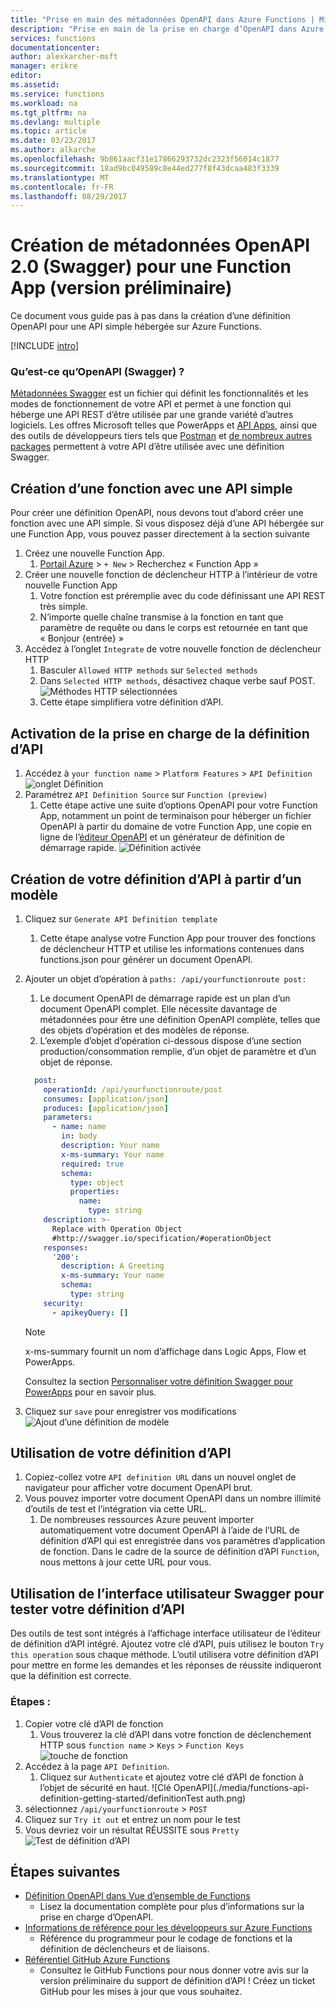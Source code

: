 ```yaml
---
title: "Prise en main des métadonnées OpenAPI dans Azure Functions | Microsoft Docs"
description: "Prise en main de la prise en charge d’OpenAPI dans Azure Functions"
services: functions
documentationcenter: 
author: alexkarcher-msft
manager: erikre
editor: 
ms.assetid: 
ms.service: functions
ms.workload: na
ms.tgt_pltfrm: na
ms.devlang: multiple
ms.topic: article
ms.date: 03/23/2017
ms.author: alkarche
ms.openlocfilehash: 9b861aacf31e17866293732dc2323f56014c1877
ms.sourcegitcommit: 18ad9bc049589c8e44ed277f8f43dcaa483f3339
ms.translationtype: MT
ms.contentlocale: fr-FR
ms.lasthandoff: 08/29/2017
---
```

# <a name="creating-openapi-20-swagger-metadata-for-a-function-app-preview"></a>Création de métadonnées OpenAPI 2.0 (Swagger) pour une Function App (version préliminaire)

Ce document vous guide pas à pas dans la création d’une définition OpenAPI pour une API simple hébergée sur Azure Functions.

[!INCLUDE [intro](../../includes/functions-bindings-intro.md)]

### <a name="what-is-openapi-swagger"></a>Qu’est-ce qu’OpenAPI (Swagger) ?
[Métadonnées Swagger](http://swagger.io/) est un fichier qui définit les fonctionnalités et les modes de fonctionnement de votre API et permet à une fonction qui héberge une API REST d’être utilisée par une grande variété d’autres logiciels. Les offres Microsoft telles que PowerApps et [API Apps](https://docs.microsoft.com/azure/app-service-api/app-service-api-dotnet-get-started#a-idcodegena-generate-client-code-for-the-data-tier), ainsi que des outils de développeurs tiers tels que [Postman](https://www.getpostman.com/docs/importing_swagger) et [de nombreux autres packages](http://swagger.io/tools/) permettent à votre API d’être utilisée avec une définition Swagger.

## <a name="prepare-function"></a>Création d’une fonction avec une API simple
  Pour créer une définition OpenAPI, nous devons tout d’abord créer une fonction avec une API simple. Si vous disposez déjà d’une API hébergée sur une Function App, vous pouvez passer directement à la section suivante
1. Créez une nouvelle Function App.
    1. [Portail Azure](https://portal.azure.com) > `+ New` > Recherchez « Function App »
1. Créer une nouvelle fonction de déclencheur HTTP à l’intérieur de votre nouvelle Function App
    1. Votre fonction est préremplie avec du code définissant une API REST très simple.
    1. N’importe quelle chaîne transmise à la fonction en tant que paramètre de requête ou dans le corps est retournée en tant que « Bonjour {entrée} »
1. Accédez à l’onglet `Integrate` de votre nouvelle fonction de déclencheur HTTP
    1. Basculer `Allowed HTTP methods` sur `Selected methods`
    1. Dans `Selected HTTP methods`, désactivez chaque verbe sauf POST.
    ![Méthodes HTTP sélectionnées](./media/functions-api-definition-getting-started/selectedHTTPmethods.png)
    1. Cette étape simplifiera votre définition d’API.

## <a name="enable"></a>Activation de la prise en charge de la définition d’API
1. Accédez à `your function name`  >  `Platform Features`  >  `API Definition` 
 ![onglet Définition](./media/functions-api-definition-getting-started/definitiontab.png)
1. Paramétrez `API Definition Source` sur `Function (preview)`
    1. Cette étape active une suite d’options OpenAPI pour votre Function App, notamment un point de terminaison pour héberger un fichier OpenAPI à partir du domaine de votre Function App, une copie en ligne de l’[éditeur OpenAPI](http://editor.swagger.io) et un générateur de définition de démarrage rapide.
![Définition activée](./media/functions-api-definition-getting-started/enabledefinition.png)

## <a name="create-definition"></a>Création de votre définition d’API à partir d’un modèle
1. Cliquez sur `Generate API Definition template`
    1. Cette étape analyse votre Function App pour trouver des fonctions de déclencheur HTTP et utilise les informations contenues dans functions.json pour générer un document OpenAPI.
1. Ajouter un objet d’opération à `paths: /api/yourfunctionroute post:`
    1. Le document OpenAPI de démarrage rapide est un plan d’un document OpenAPI complet. Elle nécessite davantage de métadonnées pour être une définition OpenAPI complète, telles que des objets d’opération et des modèles de réponse.
    1. L’exemple d’objet d’opération ci-dessous dispose d’une section production/consommation remplie, d’un objet de paramètre et d’un objet de réponse.
    
    ```yaml
      post:
        operationId: /api/yourfunctionroute/post
        consumes: [application/json]
        produces: [application/json]
        parameters:
          - name: name
            in: body
            description: Your name
            x-ms-summary: Your name
            required: true
            schema:
              type: object
              properties:
                name:
                  type: string
        description: >-
          Replace with Operation Object
          #http://swagger.io/specification/#operationObject
        responses:
          '200':
            description: A Greeting
            x-ms-summary: Your name
            schema:
              type: string
        security:
          - apikeyQuery: []
    ```
    
    > [!NOTE]
    >  x-ms-summary fournit un nom d’affichage dans Logic Apps, Flow et PowerApps.
    >
    > Consultez la section [Personnaliser votre définition Swagger pour PowerApps](https://powerapps.microsoft.com/tutorials/customapi-how-to-swagger/) pour en savoir plus.

1. Cliquez sur `save` pour enregistrer vos modifications ![Ajout d’une définition de modèle](./media/functions-api-definition-getting-started/addingtemplate.png)

## <a name="use-definition"></a>Utilisation de votre définition d’API
1. Copiez-collez votre `API definition URL` dans un nouvel onglet de navigateur pour afficher votre document OpenAPI brut.
1. Vous pouvez importer votre document OpenAPI dans un nombre illimité d’outils de test et l’intégration via cette URL.
    1. De nombreuses ressources Azure peuvent importer automatiquement votre document OpenAPI à l’aide de l’URL de définition d’API qui est enregistrée dans vos paramètres d’application de fonction. Dans le cadre de la source de définition d’API `Function`, nous mettons à jour cette URL pour vous.


## <a name="test-definition"></a>Utilisation de l’interface utilisateur Swagger pour tester votre définition d’API
Des outils de test sont intégrés à l’affichage interface utilisateur de l’éditeur de définition d’API intégré. Ajoutez votre clé d’API, puis utilisez le bouton `Try this operation` sous chaque méthode. L’outil utilisera votre définition d’API pour mettre en forme les demandes et les réponses de réussite indiqueront que la définition est correcte.

### <a name="steps"></a>Étapes :

1. Copier votre clé d’API de fonction
    1. Vous trouverez la clé d’API dans votre fonction de déclenchement HTTP sous `function name` > `Keys` > `Function Keys` 
   ![touche de fonction](./media/functions-api-definition-getting-started/functionkey.png)
1. Accédez à la page `API Definition`.
    1. Cliquez sur `Authenticate` et ajoutez votre clé d’API de fonction à l’objet de sécurité en haut.
  ![Clé OpenAPI](./media/functions-api-definition-getting-started/definitionTest auth.png)
1. sélectionnez `/api/yourfunctionroute` > `POST`
1. Cliquez sur `Try it out` et entrez un nom pour le test
1. Vous devriez voir un résultat RÉUSSITE sous `Pretty`
![Test de définition d’API](./media/functions-api-definition-getting-started/definitionTest.png)

## <a name="next-steps"></a>Étapes suivantes
* [Définition OpenAPI dans Vue d’ensemble de Functions](functions-api-definition.md)
  * Lisez la documentation complète pour plus d’informations sur la prise en charge d’OpenAPI.
* [Informations de référence pour les développeurs sur Azure Functions](functions-reference.md)  
  * Référence du programmeur pour le codage de fonctions et la définition de déclencheurs et de liaisons.
* [Référentiel GitHub Azure Functions](https://github.com/Azure/Azure-Functions/)
  * Consultez le GitHub Functions pour nous donner votre avis sur la version préliminaire du support de définition d’API ! Créez un ticket GitHub pour les mises à jour que vous souhaitez.
